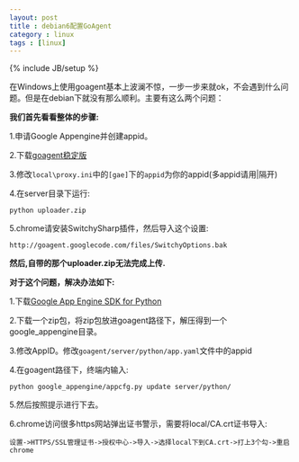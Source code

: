 ```yaml
---
layout: post
title : debian6配置GoAgent
category : linux
tags : [linux]
---
```

{% include JB/setup %}

在Windows上使用goagent基本上波澜不惊，一步一步来就ok，不会遇到什么问题。但是在debian下就没有那么顺利。主要有这么两个问题：

**我们首先看看整体的步骤:**

1.申请Google Appengine并创建appid。

2.下载[goagent稳定版](http://code.google.com/p/goagent/)

3.修改`local\proxy.ini`中的`[gae]`下的`appid`为你的appid(多appid请用|隔开)

4.在server目录下运行:
	
`python uploader.zip`

5.chrome请安装SwitchySharp插件，然后导入这个设置:
	
`http://goagent.googlecode.com/files/SwitchyOptions.bak` 


**然后,自带的那个uploader.zip无法完成上传.**

**对于这个问题，解决办法如下:**

1.下载[Google App Engine SDK for Python](https://code.google.com/appengine/downloads.html)

2.下载一个zip包，将zip包放进goagent路径下，解压得到一个google_appengine目录。

3.修改AppID。修改`goagent/server/python/app.yaml`文件中的appid

4.在goagent路径下，终端内输入:

`python google_appengine/appcfg.py update server/python/`

5.然后按照提示进行下去。

6.chrome访问很多https网站弹出证书警示，需要将local/CA.crt证书导入:

`设置->HTTPS/SSL管理证书->授权中心->导入->选择local下到CA.crt->打上3个勾->重启chrome` 